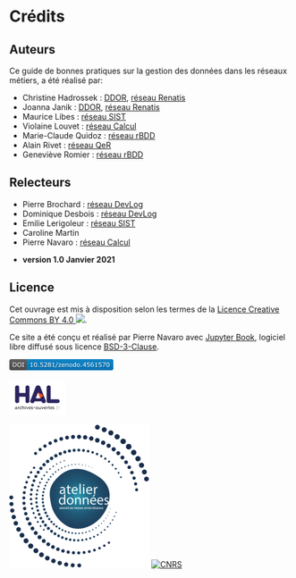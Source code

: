 # Crédits

## Auteurs

Ce guide de bonnes pratiques sur la gestion des données dans les réseaux métiers, a été réalisé par:

* Christine Hadrossek : [DDOR](https://www.science-ouverte.cnrs.fr/), [réseau Renatis](http://renatis.cnrs.fr/)
* Joanna Janik : [DDOR](https://www.science-ouverte.cnrs.fr/), [réseau Renatis](http://renatis.cnrs.fr/)
* Maurice Libes : [réseau SIST](https://sist.cnrs.fr)
* Violaine Louvet : [réseau Calcul](https://calcul.math.cnrs.fr/)
* Marie-Claude Quidoz : [réseau rBDD](http://rbdd.cnrs.fr/)
* Alain Rivet : [réseau QeR](http://qualite-en-recherche.cnrs.fr/)
* Geneviève Romier : [réseau rBDD](http://rbdd.cnrs.fr/)

## Relecteurs

* Pierre Brochard : [réseau DevLog](http://devlog.cnrs.fr/)
* Dominique Desbois : [réseau DevLog](http://devlog.cnrs.fr/)
* Emilie Lerigoleur : [réseau SIST](https://sist.cnrs.fr)
* Caroline Martin
* Pierre Navaro : [réseau Calcul](https://calcul.math.cnrs.fr/)

- **version 1.0 Janvier 2021**


## Licence 

Cet ouvrage est mis à disposition selon les termes de la [Licence Creative Commons BY 4.0 ![](https://licensebuttons.net/l/by/4.0/80x15.png)](https://creativecommons.org/licenses/by/4.0/deed.fr).

Ce site a été conçu et réalisé par Pierre Navaro avec [Jupyter Book](https://jupyterbook.org), logiciel libre diffusé sous licence [BSD-3-Clause](https://opensource.org/licenses/BSD-3-Clause).

 [![DOI](images/309799008.png)](https://zenodo.org/record/4561570)

 [![HAL](images/HAL_Logo_RVB.png)](https://hal.archives-ouvertes.fr/hal-03152732)

[![Atelier Données](images/gt-donnees-logo.png)](https://gt-atelier-donnees.miti.cnrs.fr/)
[![CNRS](images/logo_cnrs.png)](http://www.cnrs.fr/mi/spip.php?article465)
